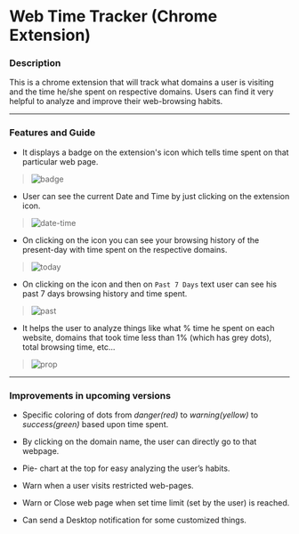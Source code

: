 # Web Time Tracker (Chrome Extension)
### Description
This is a chrome extension that will track what domains a user is visiting and the time he/she spent on respective domains. Users can find it very helpful to analyze and improve their web-browsing habits.

 
***
### Features and Guide
- It displays a badge on the extension's icon which tells time spent on that particular web page.
> ![badge](https://user-images.githubusercontent.com/49431756/110208954-e74ea680-7eaf-11eb-9e11-5f056820b201.png)

- User can see the current Date and Time by just clicking on the extension icon.

> ![date-time](https://user-images.githubusercontent.com/49431756/110208957-e9b10080-7eaf-11eb-9446-ff30eaf338c7.png)


- On clicking on the icon you can see your browsing history of the present-day with time spent on the respective domains.
> ![today](https://user-images.githubusercontent.com/49431756/110208960-ee75b480-7eaf-11eb-9245-12eb55e37fe6.png)


- On clicking on the icon and then on `Past 7 Days` text user can see his past 7 days browsing history and time spent.
> ![past](https://user-images.githubusercontent.com/49431756/110208962-f3d2ff00-7eaf-11eb-8b54-df9e0ef5fb2f.png)


- It helps the user to analyze things like what % time he spent on each website, domains that took time less than 1% (which has grey dots), total browsing time, etc...

> ![prop](https://user-images.githubusercontent.com/49431756/110208966-f7ff1c80-7eaf-11eb-9208-e4706701e913.png)
***
### Improvements in upcoming versions


- Specific coloring of dots from _danger(red)_ to _warning(yellow)_ to _success(green)_ based upon time spent.

- By clicking on the domain name, the user can directly go to that webpage.
- Pie- chart at the top for easy analyzing the user’s habits.
- Warn when a user visits restricted web-pages.
- Warn or Close web page when set time limit (set by the user) is reached.
- Can send a Desktop notification for some customized things.

